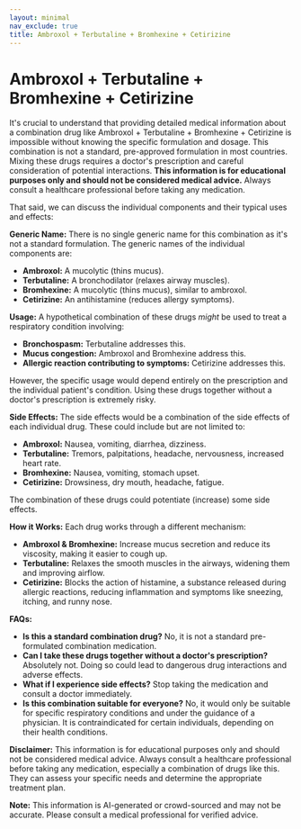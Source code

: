```yaml
---
layout: minimal
nav_exclude: true
title: Ambroxol + Terbutaline + Bromhexine + Cetirizine
---
```


# Ambroxol + Terbutaline + Bromhexine + Cetirizine

It's crucial to understand that providing detailed medical information about a combination drug like Ambroxol + Terbutaline + Bromhexine + Cetirizine is impossible without knowing the specific formulation and dosage.  This combination is not a standard, pre-approved formulation in most countries.  Mixing these drugs requires a doctor's prescription and careful consideration of potential interactions.  **This information is for educational purposes only and should not be considered medical advice.**  Always consult a healthcare professional before taking any medication.

That said, we can discuss the individual components and their typical uses and effects:

**Generic Name:**  There is no single generic name for this combination as it's not a standard formulation.  The generic names of the individual components are:

* **Ambroxol:**  A mucolytic (thins mucus).
* **Terbutaline:** A bronchodilator (relaxes airway muscles).
* **Bromhexine:** A mucolytic (thins mucus), similar to ambroxol.
* **Cetirizine:** An antihistamine (reduces allergy symptoms).


**Usage:**  A hypothetical combination of these drugs *might* be used to treat a respiratory condition involving:

* **Bronchospasm:** Terbutaline addresses this.
* **Mucus congestion:** Ambroxol and Bromhexine address this.
* **Allergic reaction contributing to symptoms:** Cetirizine addresses this.

However, the specific usage would depend entirely on the prescription and the individual patient's condition.  Using these drugs together without a doctor's prescription is extremely risky.


**Side Effects:** The side effects would be a combination of the side effects of each individual drug.  These could include but are not limited to:

* **Ambroxol:** Nausea, vomiting, diarrhea, dizziness.
* **Terbutaline:** Tremors, palpitations, headache, nervousness, increased heart rate.
* **Bromhexine:** Nausea, vomiting, stomach upset.
* **Cetirizine:** Drowsiness, dry mouth, headache, fatigue.

The combination of these drugs could potentiate (increase) some side effects.


**How it Works:** Each drug works through a different mechanism:

* **Ambroxol & Bromhexine:** Increase mucus secretion and reduce its viscosity, making it easier to cough up.
* **Terbutaline:** Relaxes the smooth muscles in the airways, widening them and improving airflow.
* **Cetirizine:** Blocks the action of histamine, a substance released during allergic reactions, reducing inflammation and symptoms like sneezing, itching, and runny nose.


**FAQs:**

* **Is this a standard combination drug?** No, it is not a standard pre-formulated combination medication.
* **Can I take these drugs together without a doctor's prescription?** Absolutely not.  Doing so could lead to dangerous drug interactions and adverse effects.
* **What if I experience side effects?** Stop taking the medication and consult a doctor immediately.
* **Is this combination suitable for everyone?** No, it would only be suitable for specific respiratory conditions and under the guidance of a physician.  It is contraindicated for certain individuals, depending on their health conditions.

**Disclaimer:**  This information is for educational purposes only and should not be considered medical advice.  Always consult a healthcare professional before taking any medication, especially a combination of drugs like this.  They can assess your specific needs and determine the appropriate treatment plan.


**Note:** This information is AI-generated or crowd-sourced and may not be accurate. Please consult a medical professional for verified advice.